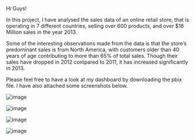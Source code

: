 Hi Guys!

In this project, I have analysed the sales data of an online retail store, that is operating in 7 different countries, selling over 600 products, and over $16 Million sales in the year 2013.

Some of the interesting observations made from the data is that the store’s predominant sales is from North America, with customers older than 40 years of age contributing to more than 65% of total sales. Though their sales have dropped in 2012 compared to 2011, it has increased significantly in 2013.

Please feel free to have a look at my dashboard by downloading the pbix file. I have also attached some screenshots below.

![image](https://github.com/aje2907/Power-BI-Project/assets/76738199/d082e6b6-9f4a-44f0-b8d6-fca78473a1af)

![image](https://github.com/aje2907/Power-BI-Project/assets/76738199/85861d83-853f-4597-98db-0dba5b034958)

![image](https://github.com/aje2907/Power-BI-Project/assets/76738199/6e79882e-0b5e-4d0c-9b75-6ff04b1ecc9b)

![image](https://github.com/aje2907/Power-BI-Project/assets/76738199/f2e7eb12-7b44-4ec5-bfa5-a2eb29f20482)
